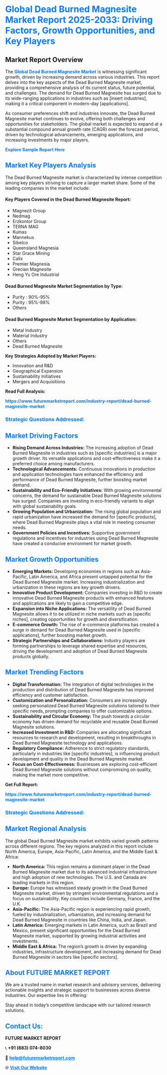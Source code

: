 <h1 style="color: #007BFF;">Global Dead Burned Magnesite Market Report 2025-2033: Driving Factors, Growth Opportunities, and Key Players</h1>

<section id="overview">
<h2>Market Report Overview</h2>
<p>The <a href="https://www.futuremarketreport.com/industry-report/dead-burned-magnesite-market" style="color: #007BFF; text-decoration: none;"><strong>Global Dead Burned Magnesite Market</strong></a> is witnessing significant growth, driven by increasing demand across various industries. This report delves into the key aspects of the Dead Burned Magnesite market, providing a comprehensive analysis of its current status, future potential, and challenges. The demand for Dead Burned Magnesite has surged due to its wide-ranging applications in industries such as [insert industries], making it a critical component in modern-day [applications].</p>
<p>As consumer preferences shift and industries innovate, the Dead Burned Magnesite market continues to evolve, offering both challenges and opportunities for stakeholders. The global market is expected to expand at a substantial compound annual growth rate (CAGR) over the forecast period, driven by technological advancements, emerging applications, and increasing investments by major players.</p>
</section>

<section id="overview">
<p><a href="https://www.futuremarketreport.com/request-sample/reportId=113325" style="color: #007BFF; text-decoration: none;"><strong>Explore Sample Report Here</strong></a></p>
</section>

<section id="key-players">
<h2 style="color: #007BFF;">Market Key Players Analysis</h2>
<p>The Dead Burned Magnesite market is characterized by intense competition among key players striving to capture a larger market share. Some of the leading companies in the market include:</p>
<h4>Key Players Covered in the Dead Burned Magnesite Report:</h4>
<ul><li>Magnezit Group</li><li>Nedmag</li><li>Erzkontor Group</li><li>TERNA MAG</li><li>Kumas</li><li>Mannekus</li><li>Sibelco</li><li>Queensland Magnesia</li><li>Star Grace Mining</li><li>Calix</li><li>Premier Magnesia</li><li>Grecian Magnesite</li><li>Heng Yu Ore Industrial</li></ul>
<h4>Dead Burned Magnesite Market Segmentation by Type:</h4>
<ul><li>Purity : 90%-95%</li><li>Purity : 95%-98%</li><li>Others</li></ul>

<h4>Dead Burned Magnesite Market Segmentation by Application:</h4>
<ul><li>Metal Industry</li><li>Material Industry</li><li>Others</li><li>Dead Burned Magnesite</li></ul>
<p><strong>Key Strategies Adopted by Market Players:</strong></p>
<ul>
<li>Innovation and R&D</li>
<li>Geographical Expansion</li>
<li>Sustainability Initiatives</li>
<li>Mergers and Acquisitions</li>
</ul>
</section>

<section>
<p><strong>Read Full Analysis: </strong></p><a href="https://www.futuremarketreport.com/industry-report/dead-burned-magnesite-market" style="color: #007BFF; text-decoration: none;"><strong>https://www.futuremarketreport.com/industry-report/dead-burned-magnesite-market</strong></a>
<h3 style="color: #007BFF;">Strategic Questions Addressed:</h3>
</section>

<section id="driving-factors">
<h2 style="color: #007BFF;">Market Driving Factors</h2>
<ul>
<li><strong>Rising Demand Across Industries:</strong> The increasing adoption of Dead Burned Magnesite in industries such as [specific industries] is a major growth driver. Its versatile applications and cost-effectiveness make it a preferred choice among manufacturers.</li>
<li><strong>Technological Advancements:</strong> Continuous innovations in production and application technologies have enhanced the efficiency and performance of Dead Burned Magnesite, further boosting market demand.</li>
<li><strong>Sustainability and Eco-Friendly Initiatives:</strong> With growing environmental concerns, the demand for sustainable Dead Burned Magnesite solutions has surged. Companies are investing in eco-friendly variants to align with global sustainability goals.</li>
<li><strong>Growing Population and Urbanization:</strong> The rising global population and rapid urbanization have increased the demand for [specific products], where Dead Burned Magnesite plays a vital role in meeting consumer needs.</li>
<li><strong>Government Policies and Incentives:</strong> Supportive government regulations and incentives for industries using Dead Burned Magnesite have created a conducive environment for market growth.</li>
</ul>
</section>

<section id="growth-opportunities">
<h2 style="color: #007BFF;">Market Growth Opportunities</h2>
<ul>
<li><strong>Emerging Markets:</strong> Developing economies in regions such as Asia-Pacific, Latin America, and Africa present untapped potential for the Dead Burned Magnesite market. Increasing industrialization and urbanization in these regions are key growth drivers.</li>
<li><strong>Innovative Product Development:</strong> Companies investing in R&D to create innovative Dead Burned Magnesite products with enhanced features and applications are likely to gain a competitive edge.</li>
<li><strong>Expansion into Niche Applications:</strong> The versatility of Dead Burned Magnesite allows it to be utilized in niche markets such as [specific niches], creating opportunities for growth and diversification.</li>
<li><strong>E-commerce Growth:</strong> The rise of e-commerce platforms has created a surge in demand for Dead Burned Magnesite used in [specific applications], further boosting market growth.</li>
<li><strong>Strategic Partnerships and Collaborations:</strong> Industry players are forming partnerships to leverage shared expertise and resources, driving the development and adoption of Dead Burned Magnesite products globally.</li>
</ul>
</section>

<section id="trending-factors">
<h2 style="color: #007BFF;">Market Trending Factors</h2>
<ul>
<li><strong>Digital Transformation:</strong> The integration of digital technologies in the production and distribution of Dead Burned Magnesite has improved efficiency and customer satisfaction.</li>
<li><strong>Customization and Personalization:</strong> Consumers are increasingly seeking personalized Dead Burned Magnesite solutions tailored to their specific needs, prompting companies to offer customizable options.</li>
<li><strong>Sustainability and Circular Economy:</strong> The push towards a circular economy has driven demand for recyclable and reusable Dead Burned Magnesite solutions.</li>
<li><strong>Increased Investment in R&D:</strong> Companies are allocating significant resources to research and development, resulting in breakthroughs in Dead Burned Magnesite technology and applications.</li>
<li><strong>Regulatory Compliance:</strong> Adherence to strict regulatory standards, particularly in industries like [specific industries], is influencing product development and quality in the Dead Burned Magnesite market.</li>
<li><strong>Focus on Cost-Effectiveness:</strong> Businesses are exploring cost-efficient Dead Burned Magnesite solutions without compromising on quality, making the market more competitive.</li>
</ul>
</section>

<section>
<p><strong>Get Full Report: </strong></p><a href="https://www.futuremarketreport.com/industry-report/dead-burned-magnesite-market" style="color: #007BFF; text-decoration: none;"><strong>https://www.futuremarketreport.com/industry-report/dead-burned-magnesite-market</strong></a>
<h3 style="color: #007BFF;">Strategic Questions Addressed:</h3>
</section>


<section id="regional-analysis">
<h2 style="color: #007BFF;">Market Regional Analysis</h2>
<p>The global Dead Burned Magnesite market exhibits varied growth patterns across different regions. The key regions analyzed in this report include North America, Europe, Asia-Pacific, Latin America, and the Middle East & Africa:</p>
<ul>
<li><strong>North America:</strong> This region remains a dominant player in the Dead Burned Magnesite market due to its advanced industrial infrastructure and high adoption of new technologies. The U.S. and Canada are leading markets in this region.</li>
<li><strong>Europe:</strong> Europe has witnessed steady growth in the Dead Burned Magnesite market, driven by stringent environmental regulations and a focus on sustainability. Key countries include Germany, France, and the U.K.</li>
<li><strong>Asia-Pacific:</strong> The Asia-Pacific region is experiencing rapid growth, fueled by industrialization, urbanization, and increasing demand for Dead Burned Magnesite in countries like China, India, and Japan.</li>
<li><strong>Latin America:</strong> Emerging markets in Latin America, such as Brazil and Mexico, present significant opportunities for the Dead Burned Magnesite market, supported by growing industrial activities and investments.</li>
<li><strong>Middle East & Africa:</strong> The region’s growth is driven by expanding industries, infrastructure development, and increasing demand for Dead Burned Magnesite in sectors like [specific sectors].</li>
</ul>
</section>

<footer>
<h2 style="color: #007BFF;">About FUTURE MARKET REPORT</h2>
<p>We are a trusted name in market research and advisory services, delivering actionable insights and strategic support to businesses across diverse industries. Our expertise lies in offering:</p>

<p>Stay ahead in today’s competitive landscape with our tailored research solutions.</p>

<h2 style="color: #007BFF;">Contact Us:</h2>
<p><strong>FUTURE MARKET REPORT</strong></p>
<p>📞 <strong>+91 (883) 074-8030</strong></p>
<p>📧 <strong><a href="mailto:help@futuremarketreport.com" style="color: #007BFF;">help@futuremarketreport.com</a></strong></p>
<p>🌐 <strong><a href="https://www.futuremarketreport.com/" style="color: #007BFF;">Visit Our Website</a></strong></p>
</footer>